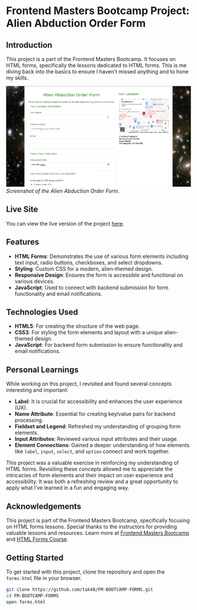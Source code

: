 # Frontend Masters Bootcamp Project: Alien Abduction Order Form

## Introduction

This project is a part of the Frontend Masters Bootcamp. It focuses on HTML forms, specifically the lessons dedicated to HTML forms. This is me diving back into the basics to ensure I haven't missed anything and to hone my skills.

![Screenshot](img/screenshot.png)  
_Screenshot of the Alien Abduction Order Form._

## Live Site

You can view the live version of the project [here](https://alien-abduction-order-form.netlify.app/).

## Features

- **HTML Forms**: Demonstrates the use of various form elements including text input, radio buttons, checkboxes, and select dropdowns.
- **Styling**: Custom CSS for a modern, alien-themed design.
- **Responsive Design**: Ensures the form is accessible and functional on various devices.
- **JavaScript**: Used to connect with backend submission for form functionality and email notifications.

## Technologies Used

- **HTML5**: For creating the structure of the web page.
- **CSS3**: For styling the form elements and layout with a unique alien-themed design.
- **JavaScript**: For backend form submission to ensure functionality and email notifications.

## Personal Learnings

While working on this project, I revisited and found several concepts interesting and important:

- **Label**: It is crucial for accessibility and enhances the user experience (UX).
- **Name Attribute**: Essential for creating key/value pairs for backend processing.
- **Fieldset and Legend**: Refreshed my understanding of grouping form elements.
- **Input Attributes**: Reviewed various input attributes and their usage.
- **Element Connections**: Gained a deeper understanding of how elements like `label`, `input`, `select`, and `option` connect and work together.

This project was a valuable exercise in reinforcing my understanding of HTML forms. Revisiting these concepts allowed me to appreciate the intricacies of form elements and their impact on user experience and accessibility. It was both a refreshing review and a great opportunity to apply what I’ve learned in a fun and engaging way.

## Acknowledgements

This project is part of the Frontend Masters Bootcamp, specifically focusing on HTML forms lessons. Special thanks to the instructors for providing valuable lessons and resources. Learn more at [Frontend Masters Bootcamp](https://frontendmasters.com/bootcamp/) and [HTML Forms Course](https://frontendmasters.com/bootcamp/html-forms/).

## Getting Started

To get started with this project, clone the repository and open the `forms.html` file in your browser.

```sh
git clone https://github.com/tak40/FM-BOOTCAMP-FORMS.git
cd FM-BOOTCAMP-FORMS
open forms.html
```
